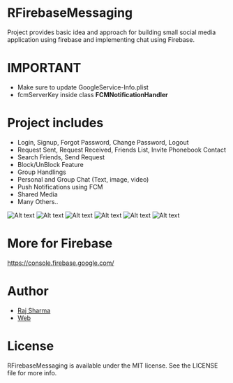 # RFirebaseMessaging
Project provides basic idea and approach for building small social media application using firebase and implementing chat using Firebase.

# IMPORTANT
* Make sure to update GoogleService-Info.plist
* fcmServerKey inside class **FCMNotificationHandler**

# Project includes
* Login, Signup, Forgot Password, Change Password, Logout
* Request Sent, Request Received, Friends List, Invite Phonebook Contact
* Search Friends, Send Request
* Block/UnBlock Feature
* Group Handlings
* Personal and Group Chat (Text, image, video)
* Push Notifications using FCM
* Shared Media
* Many Others..

![Alt text](https://github.com/razzzsharma/MessagingApp/blob/dev/Screenshots/0.png)
![Alt text](https://github.com/razzzsharma/MessagingApp/blob/dev/Screenshots/1.png)
![Alt text](https://github.com/razzzsharma/MessagingApp/blob/dev/Screenshots/2.png)
![Alt text](https://github.com/razzzsharma/MessagingApp/blob/dev/Screenshots/3.png)
![Alt text](https://github.com/razzzsharma/MessagingApp/blob/dev/Screenshots/4.png)
![Alt text](https://github.com/razzzsharma/MessagingApp/blob/dev/Screenshots/5.png)

# More for Firebase
https://console.firebase.google.com/

# Author   

* [Raj Sharma](https://github.com/rheyansh)
* [Web](http://rajsharma.online/)


# License
RFirebaseMessaging is available under the MIT license. See the LICENSE file for more info.
